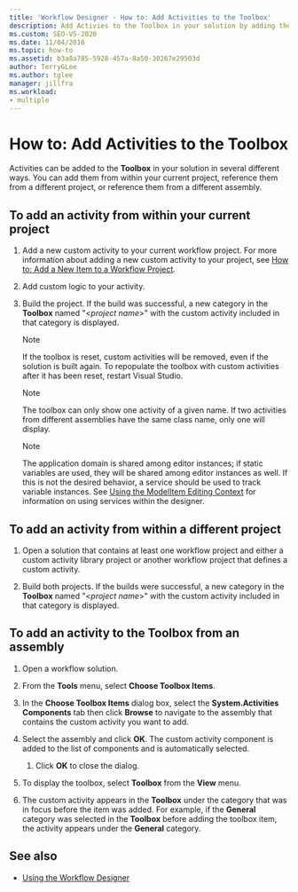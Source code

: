 ```yaml
---
title: 'Workflow Designer - How to: Add Activities to the Toolbox'
description: Add Activies to the Toolbox in your solution by adding them from within your current project or referencing them from a different project.
ms.custom: SEO-VS-2020
ms.date: 11/04/2016
ms.topic: how-to
ms.assetid: b3a8a785-5928-457a-8a50-30267e29503d
author: TerryGLee
ms.author: tglee
manager: jillfra
ms.workload:
- multiple
---
```

# How to: Add Activities to the Toolbox

Activities can be added to the **Toolbox** in your solution in several different ways. You can add them from within your current project, reference them from a different project, or reference them from a different assembly.

## To add an activity from within your current project

1. Add a new custom activity to your current workflow project. For more information about adding a new custom activity to your project, see [How to: Add a New Item to a Workflow Project](../workflow-designer/how-to-add-a-new-item-to-a-workflow-project.md).

2. Add custom logic to your activity.

3. Build the project. If the build was successful, a new category in the **Toolbox** named "\<*project name*>" with the custom activity included in that category is displayed.

    > [!NOTE]
    > If the toolbox is reset, custom activities will be removed, even if the solution is built again. To repopulate the toolbox with custom activities after it has been reset, restart Visual Studio.

    > [!NOTE]
    > The toolbox can only show one activity of a given name. If two activities from different assemblies have the same class name, only one will display.

    > [!NOTE]
    > The application domain is shared among editor instances; if static variables are used, they will be shared among editor instances as well. If this is not the desired behavior, a service should be used to track variable instances. See [Using the ModelItem Editing Context](/dotnet/framework/windows-workflow-foundation/using-the-modelitem-editing-context) for information on using services within the designer.

## To add an activity from within a different project

1. Open a solution that contains at least one workflow project and either a custom activity library project or another workflow project that defines a custom activity.

2. Build both projects. If the builds were successful, a new category in the **Toolbox** named "\<*project name*>" with the custom activity included in that category is displayed.

## To add an activity to the Toolbox from an assembly

1. Open a workflow solution.

2. From the **Tools** menu, select **Choose Toolbox Items**.

3. In the **Choose Toolbox Items** dialog box, select the **System.Activities Components** tab then click **Browse** to navigate to the assembly that contains the custom activity you want to add.

4. Select the assembly and click **OK**. The custom activity component is added to the list of components and is automatically selected.

    1. Click **OK** to close the dialog.

5. To display the toolbox, select **Toolbox** from the **View** menu.

6. The custom activity appears in the **Toolbox** under the category that was in focus before the item was added. For example, if the **General** category was selected in the **Toolbox** before adding the toolbox item, the activity appears under the **General** category.

## See also

- [Using the Workflow Designer](developing-applications-with-the-workflow-designer.md)
